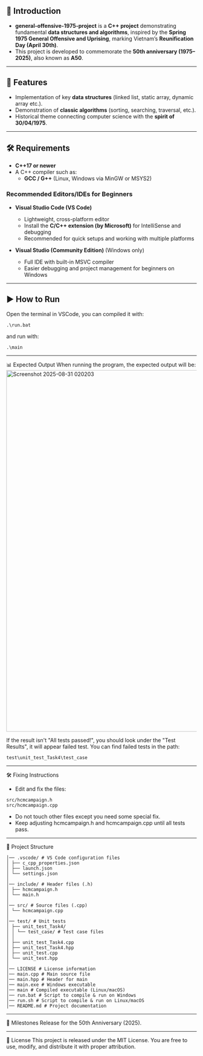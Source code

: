 ## 📖 Introduction
- **general-offensive-1975-project** is a **C++ project** demonstrating fundamental **data structures and algorithms**, inspired by the **Spring 1975 General Offensive and Uprising**, marking Vietnam’s **Reunification Day (April 30th)**.
- This project is developed to commemorate the **50th anniversary (1975–2025)**, also known as **A50**.  

---

## 🚀 Features
- Implementation of key **data structures** (linked list, static array, dynamic array etc.).  
- Demonstration of **classic algorithms** (sorting, searching, traversal, etc.).  
- Historical theme connecting computer science with the **spirit of 30/04/1975**.  

---

## 🛠️ Requirements
- **C++17 or newer**  
- A C++ compiler such as:
  - **GCC / G++** (Linux, Windows via MinGW or MSYS2)

### Recommended Editors/IDEs for Beginners
- **Visual Studio Code (VS Code)**  
  - Lightweight, cross-platform editor  
  - Install the **C/C++ extension (by Microsoft)** for IntelliSense and debugging  
  - Recommended for quick setups and working with multiple platforms  

- **Visual Studio (Community Edition)** (Windows only)  
  - Full IDE with built-in MSVC compiler  
  - Easier debugging and project management for beginners on Windows

---

## ▶️ How to Run
Open the terminal in VSCode, you can compiled it with:
```
.\run.bat
```
and run with:
```
.\main
```

---

📊 Expected Output
When running the program, the expected output will be:
<img width="1511" height="957" alt="Screenshot 2025-08-31 020203" src="https://github.com/user-attachments/assets/c4a60bb3-7a0b-4f9b-ac16-eac4616826af" />

If the result isn't "All tests passed!", you should look under the "Test Results", it will appear failed test. You can find failed tests in the path:
```
test\unit_test_Task4\test_case
```

---

🛠️ Fixing Instructions
- Edit and fix the files:
```
src/hcmcampaign.h  
src/hcmcampaign.cpp
```
- Do not touch other files except you need some special fix.
- Keep adjusting hcmcampaign.h and hcmcampaign.cpp until all tests pass.

---

📂 Project Structure
```
│── .vscode/ # VS Code configuration files
│ ├── c_cpp_properties.json
│ ├── launch.json
│ └── settings.json
│
│── include/ # Header files (.h)
│ ├── hcmcampaign.h
│ └── main.h
│
│── src/ # Source files (.cpp)
│ └── hcmcampaign.cpp
│
│── test/ # Unit tests
│ ├── unit_test_Task4/
│ │ └── test_case/ # Test case files
│ │
│ ├── unit_test_Task4.cpp
│ ├── unit_test_Task4.hpp
│ ├── unit_test.cpp
│ └── unit_test.hpp
│
│── LICENSE # License information
│── main.cpp # Main source file
│── main.hpp # Header for main
│── main.exe # Windows executable
│── main # Compiled executable (Linux/macOS)
│── run.bat # Script to compile & run on Windows
│── run.sh # Script to compile & run on Linux/macOS
│── README.md # Project documentation
```

---

📅 Milestones
Release for the 50th Anniversary (2025).

---

📜 License
This project is released under the MIT License.
You are free to use, modify, and distribute it with proper attribution.

